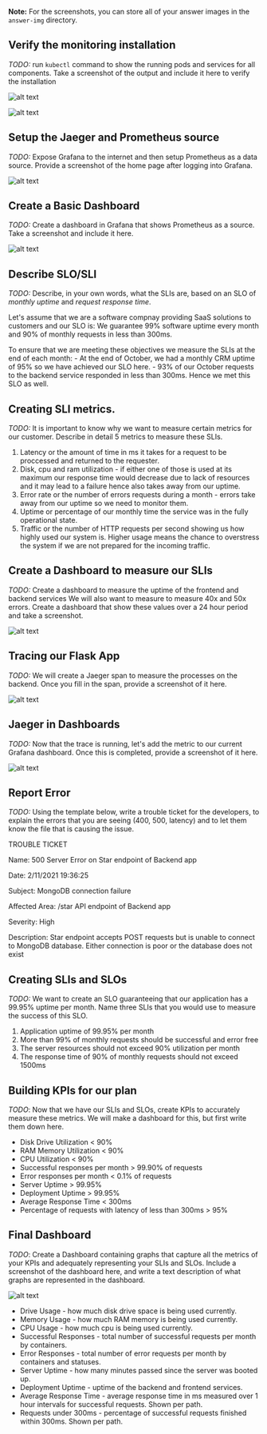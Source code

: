 **Note:** For the screenshots, you can store all of your answer images in the `answer-img` directory.

## Verify the monitoring installation

*TODO:* run `kubectl` command to show the running pods and services for all components. Take a screenshot of the output and include it here to verify the installation

![alt text](./answer-img/AllPods.png)

![alt text](./answer-img/AllServices.png)

## Setup the Jaeger and Prometheus source
*TODO:* Expose Grafana to the internet and then setup Prometheus as a data source. Provide a screenshot of the home page after logging into Grafana.

![alt text](./answer-img/grafanaLogin.png)

## Create a Basic Dashboard
*TODO:* Create a dashboard in Grafana that shows Prometheus as a source. Take a screenshot and include it here.

![alt text](./answer-img/prometheusPanel.png)

## Describe SLO/SLI
*TODO:* Describe, in your own words, what the SLIs are, based on an SLO of *monthly uptime* and *request response time*.

Let's assume that we are a software compnay providing SaaS solutions to customers and our SLO is: We guarantee 99% software uptime every month and 90% of monthly requests in less than 300ms.

To ensure that we are meeting these objectives we measure the SLIs at the end of each month:
    - At the end of October, we had a monthly CRM uptime of 95% so we have achieved our SLO here.
    - 93% of our October requests to the backend service responded in less than 300ms. Hence we met this SLO as well. 

## Creating SLI metrics.
*TODO:* It is important to know why we want to measure certain metrics for our customer. Describe in detail 5 metrics to measure these SLIs. 

1. Latency or the amount of time in ms it takes for a request to be proccessed and returned to the requester.
2. Disk, cpu and ram utilization - if either one of those is used at its maximum our response time would decrease due to lack of resources and it may lead to a failure hence also takes away from our uptime.
3. Error rate or the number of errors requests during a month - errors take away from our uptime so we need to monitor them.
4. Uptime or percentage of our monthly time the service was in the fully operational state.
5. Traffic or the number of HTTP requests per second showing us how highly used our system is. Higher usage means the chance to overstress the system if we are not prepared for the incoming traffic.

## Create a Dashboard to measure our SLIs
*TODO:* Create a dashboard to measure the uptime of the frontend and backend services We will also want to measure to measure 40x and 50x errors. Create a dashboard that show these values over a 24 hour period and take a screenshot.

![alt text](./answer-img/24HourHealthReport.png)

## Tracing our Flask App
*TODO:*  We will create a Jaeger span to measure the processes on the backend. Once you fill in the span, provide a screenshot of it here.

![alt text](./answer-img/JaegerTracingUI.png)

## Jaeger in Dashboards
*TODO:* Now that the trace is running, let's add the metric to our current Grafana dashboard. Once this is completed, provide a screenshot of it here.

![alt text](./answer-img/JaegerInGrafana.png)

## Report Error
*TODO:* Using the template below, write a trouble ticket for the developers, to explain the errors that you are seeing (400, 500, latency) and to let them know the file that is causing the issue.

TROUBLE TICKET

Name: 500 Server Error on Star endpoint of Backend app

Date: 2/11/2021 19:36:25

Subject: MongoDB connection failure

Affected Area: /star API endpoint of Backend app

Severity: High

Description: Star endpoint accepts POST requests but is unable to connect to MongoDB database. Either connection is poor or the database does not exist

## Creating SLIs and SLOs
*TODO:* We want to create an SLO guaranteeing that our application has a 99.95% uptime per month. Name three SLIs that you would use to measure the success of this SLO.

1. Application uptime of 99.95% per month
2. More than 99% of monthly requests should be successful and error free
3. The server resources should not exceed 90% utilization per month
4. The response time of 90% of monthly requests should not exceed 1500ms

## Building KPIs for our plan
*TODO*: Now that we have our SLIs and SLOs, create KPIs to accurately measure these metrics. We will make a dashboard for this, but first write them down here.

- Disk Drive Utilization < 90%
- RAM Memory Utilization < 90%
- CPU Utilization < 90%
- Successful responses per month > 99.90% of requests
- Error responses per month < 0.1% of requests
- Server Uptime > 99.95%
- Deployment Uptime > 99.95%
- Average Response Time < 300ms
- Percentage of requests with latency of less than 300ms > 95%

## Final Dashboard
*TODO*: Create a Dashboard containing graphs that capture all the metrics of your KPIs and adequately representing your SLIs and SLOs. Include a screenshot of the dashboard here, and write a text description of what graphs are represented in the dashboard.  

![alt text](./answer-img/grafanaFinal.png)

- Drive Usage - how much disk drive space is being used currently.
- Memory Usage - how much RAM memory is being used currently.
- CPU Usage - how much cpu is being used currently.
- Successful Responses - total number of successful requests per month by containers.
- Error Responses - total number of error requests per month by containers and statuses.
- Server Uptime - how many minutes passed since the server was booted up.
- Deployment Uptime - uptime of the backend and frontend services.
- Average Response Time - average response time in ms measured over 1 hour intervals for successful requests. Shown per path.
- Requests under 300ms - percentage of successful requests finished within 300ms. Shown per path.
